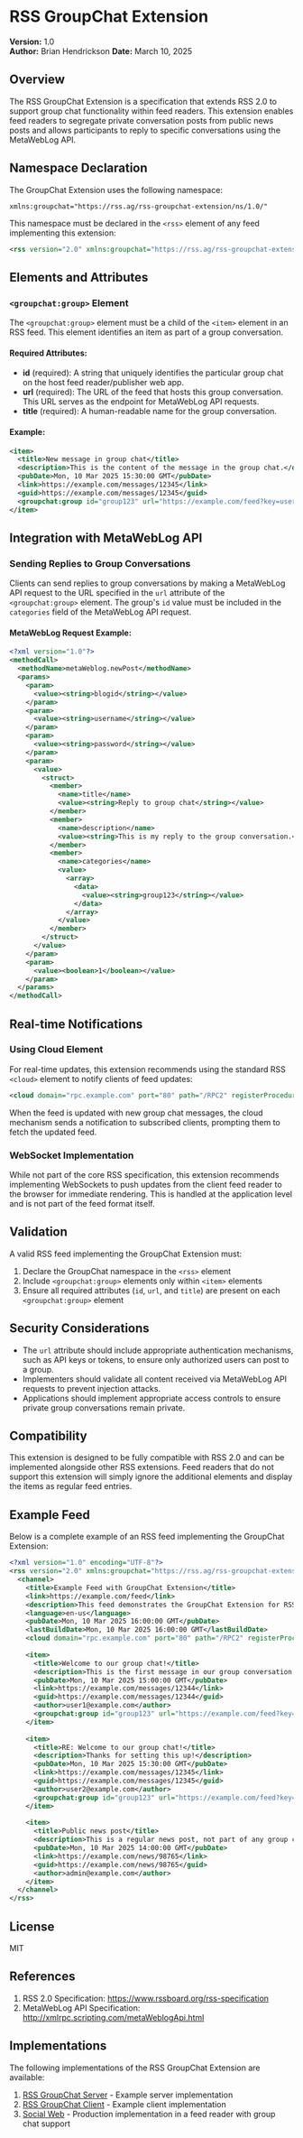 # RSS GroupChat Extension

**Version:** 1.0  
**Author:** Brian Hendrickson
**Date:** March 10, 2025

## Overview

The RSS GroupChat Extension is a specification that extends RSS 2.0 to support group chat functionality within feed readers. This extension enables feed readers to segregate private conversation posts from public news posts and allows participants to reply to specific conversations using the MetaWebLog API.

## Namespace Declaration

The GroupChat Extension uses the following namespace:

```
xmlns:groupchat="https://rss.ag/rss-groupchat-extension/ns/1.0/"
```

This namespace must be declared in the `<rss>` element of any feed implementing this extension:

```xml
<rss version="2.0" xmlns:groupchat="https://rss.ag/rss-groupchat-extension/ns/1.0/">
```

## Elements and Attributes

### `<groupchat:group>` Element

The `<groupchat:group>` element must be a child of the `<item>` element in an RSS feed. This element identifies an item as part of a group conversation.

#### Required Attributes:

- **id** (required): A string that uniquely identifies the particular group chat on the host feed reader/publisher web app.
- **url** (required): The URL of the feed that hosts this group conversation. This URL serves as the endpoint for MetaWebLog API requests.
- **title** (required): A human-readable name for the group conversation.

#### Example:

```xml
<item>
  <title>New message in group chat</title>
  <description>This is the content of the message in the group chat.</description>
  <pubDate>Mon, 10 Mar 2025 15:30:00 GMT</pubDate>
  <link>https://example.com/messages/12345</link>
  <guid>https://example.com/messages/12345</guid>
  <groupchat:group id="group123" url="https://example.com/feed?key=userkey" title="Social Web Chat Group" />
</item>
```

## Integration with MetaWebLog API

### Sending Replies to Group Conversations

Clients can send replies to group conversations by making a MetaWebLog API request to the URL specified in the `url` attribute of the `<groupchat:group>` element. The group's `id` value must be included in the `categories` field of the MetaWebLog API request.

#### MetaWebLog Request Example:

```xml
<?xml version="1.0"?>
<methodCall>
  <methodName>metaWeblog.newPost</methodName>
  <params>
    <param>
      <value><string>blogid</string></value>
    </param>
    <param>
      <value><string>username</string></value>
    </param>
    <param>
      <value><string>password</string></value>
    </param>
    <param>
      <value>
        <struct>
          <member>
            <name>title</name>
            <value><string>Reply to group chat</string></value>
          </member>
          <member>
            <name>description</name>
            <value><string>This is my reply to the group conversation.</string></value>
          </member>
          <member>
            <name>categories</name>
            <value>
              <array>
                <data>
                  <value><string>group123</string></value>
                </data>
              </array>
            </value>
          </member>
        </struct>
      </value>
    </param>
    <param>
      <value><boolean>1</boolean></value>
    </param>
  </params>
</methodCall>
```

## Real-time Notifications

### Using Cloud Element

For real-time updates, this extension recommends using the standard RSS `<cloud>` element to notify clients of feed updates:

```xml
<cloud domain="rpc.example.com" port="80" path="/RPC2" registerProcedure="pleaseNotify" protocol="xml-rpc" />
```

When the feed is updated with new group chat messages, the cloud mechanism sends a notification to subscribed clients, prompting them to fetch the updated feed.

### WebSocket Implementation

While not part of the core RSS specification, this extension recommends implementing WebSockets to push updates from the client feed reader to the browser for immediate rendering. This is handled at the application level and is not part of the feed format itself.

## Validation

A valid RSS feed implementing the GroupChat Extension must:

1. Declare the GroupChat namespace in the `<rss>` element
2. Include `<groupchat:group>` elements only within `<item>` elements
3. Ensure all required attributes (`id`, `url`, and `title`) are present on each `<groupchat:group>` element

## Security Considerations

- The `url` attribute should include appropriate authentication mechanisms, such as API keys or tokens, to ensure only authorized users can post to a group.
- Implementers should validate all content received via MetaWebLog API requests to prevent injection attacks.
- Applications should implement appropriate access controls to ensure private group conversations remain private.

## Compatibility

This extension is designed to be fully compatible with RSS 2.0 and can be implemented alongside other RSS extensions. Feed readers that do not support this extension will simply ignore the additional elements and display the items as regular feed entries.

## Example Feed

Below is a complete example of an RSS feed implementing the GroupChat Extension:

```xml
<?xml version="1.0" encoding="UTF-8"?>
<rss version="2.0" xmlns:groupchat="https://rss.ag/rss-groupchat-extension/ns/1.0/">
  <channel>
    <title>Example Feed with GroupChat Extension</title>
    <link>https://example.com/feed</link>
    <description>This feed demonstrates the GroupChat Extension for RSS 2.0</description>
    <language>en-us</language>
    <pubDate>Mon, 10 Mar 2025 16:00:00 GMT</pubDate>
    <lastBuildDate>Mon, 10 Mar 2025 16:00:00 GMT</lastBuildDate>
    <cloud domain="rpc.example.com" port="80" path="/RPC2" registerProcedure="pleaseNotify" protocol="xml-rpc" />
    
    <item>
      <title>Welcome to our group chat!</title>
      <description>This is the first message in our group conversation.</description>
      <pubDate>Mon, 10 Mar 2025 15:00:00 GMT</pubDate>
      <link>https://example.com/messages/12344</link>
      <guid>https://example.com/messages/12344</guid>
      <author>user1@example.com</author>
      <groupchat:group id="group123" url="https://example.com/feed?key=userkey" title="Social Web Chat Group" />
    </item>
    
    <item>
      <title>RE: Welcome to our group chat!</title>
      <description>Thanks for setting this up!</description>
      <pubDate>Mon, 10 Mar 2025 15:30:00 GMT</pubDate>
      <link>https://example.com/messages/12345</link>
      <guid>https://example.com/messages/12345</guid>
      <author>user2@example.com</author>
      <groupchat:group id="group123" url="https://example.com/feed?key=userkey" title="Social Web Chat Group" />
    </item>
    
    <item>
      <title>Public news post</title>
      <description>This is a regular news post, not part of any group chat.</description>
      <pubDate>Mon, 10 Mar 2025 14:00:00 GMT</pubDate>
      <link>https://example.com/news/98765</link>
      <guid>https://example.com/news/98765</guid>
      <author>admin@example.com</author>
    </item>
  </channel>
</rss>
```

## License

MIT

## References

1. RSS 2.0 Specification: https://www.rssboard.org/rss-specification
2. MetaWebLog API Specification: http://xmlrpc.scripting.com/metaWeblogApi.html


## Implementations

The following implementations of the RSS GroupChat Extension are available:

1. [RSS GroupChat Server](https://github.com/voitto/rss-groupchat-server) - Example server implementation
2. [RSS GroupChat Client](https://github.com/voitto/rss-groupchat-client) - Example client implementation
3. [Social Web](https://socialweb.cloud/) - Production implementation in a feed reader with group chat support 





